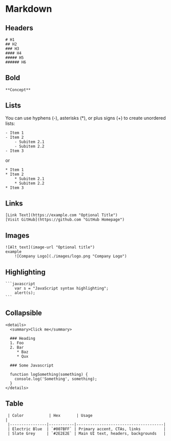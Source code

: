 # Markdown
## Headers
    # H1
    ## H2
    ### H3
    #### H4
    ##### H5
    ###### H6

## Bold 
    **Concept**
## Lists
You can use hyphens (-), asterisks (*), or plus signs (+) to create unordered lists:

    - Item 1
    - Item 2
        - Subitem 2.1
        - Subitem 2.2
    - Item 3
or

    * Item 1
    * Item 2
        * Subitem 2.1
        * Subitem 2.2
    * Item 3
## Links
    [Link Text](https://example.com "Optional Title")
    [Visit GitHub](https://github.com "GitHub Homepage")
## Images
    ![Alt text](image-url "Optional title")
    example
        ![Company Logo](./images/logo.png "Company Logo")
## Highlighting
    ```javascript
        var s = "JavaScript syntax highlighting";
        alert(s);
    ```

## Collapsible

```shell
<details>
  <summary>Click me</summary>
  
  ### Heading
  1. Foo
  2. Bar
     * Baz
     * Qux

  ### Some Javascript

  function logSomething(something) {
    console.log('Something', something);
  }
</details>

```
## Table
     | Color           | Hex       | Usage                                |
     |----------------|-----------|--------------------------------------|
     | Electric Blue  | `#007BFF` | Primary accent, CTAs, links          |
     | Slate Grey     | `#2E2E2E` | Main UI text, headers, backgrounds   |

